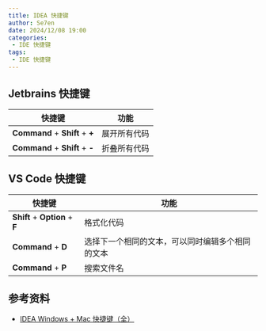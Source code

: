 ```yaml
---
title: IDEA 快捷键
author: Se7en
date: 2024/12/08 19:00
categories:
 - IDE 快捷键
tags:
 - IDE 快捷键
---
```


## Jetbrains 快捷键

|  快捷键   | 功能  |
|  ----  | ----  |
| **Command** + **Shift** + **+**  | 展开所有代码 |
| **Command** + **Shift** + **-**  | 折叠所有代码 |

## VS Code 快捷键

|  快捷键   | 功能  |
|  ----  | ----  |
| **Shift** + **Option** + **F**  | 格式化代码 |
| **Command** + **D**  |  选择下一个相同的文本，可以同时编辑多个相同的文本 |
| **Command** + **P**  |  搜索文件名 |

## 参考资料

- [IDEA Windows + Mac 快捷键（全）](https://cloud.tencent.com/developer/article/1767794)